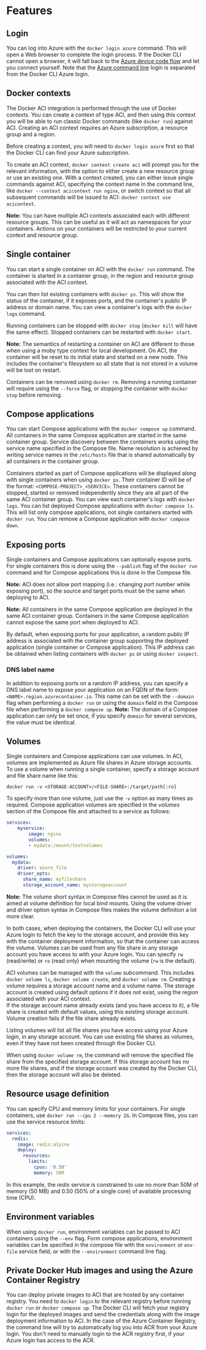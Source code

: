# Features

## Login

You can log into Azure with the `docker login azure` command. This will open a Web browser to complete the login process. If the Docker CLI cannot open a browser, it will fall back to the [Azure device code flow](https://docs.microsoft.com/en-us/azure/active-directory/develop/v2-oauth2-device-code) and let you connect yourself.
Note that the [Azure command line](https://docs.microsoft.com/en-us/cli/azure/) login is separated from the Docker CLI Azure login.

## Docker contexts

The Docker ACI integration is performed through the use of Docker contexts. You can create a context of type ACI, and then using this context you will be able to run classic Docker commands (like `docker run`) against ACI.
Creating an ACI context requires an Azure subscription, a resource group and a region. 

Before creating a context, you will need to `docker login azure` first so that the Docker CLI can find your Azure subscription.

To create an ACI context, `docker context create aci` will prompt you for the relevant information, with the option to either create a new resource group or use an existing one.
With a context created, you can either issue single commands against ACI, specifying the context name in the command line, like `docker --context acicontext run nginx`, or switch context so that all subsequent commands will be issued to ACI: `docker context use acicontext`.

**Note:** You can have multiple ACI contexts associated each with different resource groups. This can be useful as it will act as namespaces for your containers. Actions on your containers will be restricted to your current context and resource group.

## Single container

You can start a single container on ACI with the `docker run` command. 
The container is started in a container group, in the region and resource group associated with the ACI context.

You can then list existing containers with `docker ps`. This will show the status of the container, if it exposes ports, and the container's public IP address or domain name.
You can view a container's logs with the `docker logs` command.

Running containers can be stopped with `docker stop` (`docker kill` will have the same effect). Stopped containers can be restarted with `docker start`.
 
**Note:** The semantics of restarting a container on ACI are different to those when using a moby type context for local development. On ACI, the container will be reset to its initial state and started on a new node. This includes the container's filesystem so all state that is not stored in a volume will be lost on restart.

Containers can be removed using `docker rm`. Removing a running container will require using the `--force` flag, or stopping the container with `docker stop` before removing.   

## Compose applications

You can start Compose applications with the `docker compose up` command.
All containers in the same Compose application are started in the same container group. Service discovery between the containers works using the service name specified in the Compose file.
Name resolution is achieved by writing service names in the `/etc/hosts` file that is shared automatically by all containers in the container group.

Containers started as part of Compose applications will be displayed along with single containers when using `docker ps`. 
Their container ID will be of the format: `<COMPOSE-PROJECT>_<SERVICE>`. 
These containers cannot be stopped, started or removed independently since they are all part of the same ACI container group. You can view each container's logs with `docker logs`.
You can list deployed Compose applications with `docker compose ls`. This will list only compose applications, not single containers started with `docker run`.
You can remove a Compose application with `docker compose down`.

## Exposing ports

Single containers and Compose applications can optionally expose ports. For single containers this is done using the `--publish` flag of the `docker run` command and for Compose applications this is done in the Compose file.
 
**Note:** ACI does not allow port mapping (i.e.: changing port number while exposing port), so the source and target ports must be the same when deploying to ACI.

**Note:** All containers in the same Compose application are deployed in the same ACI container group. Containers in the same Compose application cannot expose the same port when deployed to ACI.

By default, when exposing ports for your application, a random public IP address is associated with the container group supporting the deployed application (single container or Compose application).
This IP address can be obtained when listing containers with `docker ps` or using `docker inspect`.    

### DNS label name

In addition to exposing ports on a random IP address, you can specify a DNS label name to expose your application on an FQDN of the form: `<NAME>.region.azurecontainer.io`.
This name can be set with the `--domain` flag when performing a `docker run` or using the `domain` field in the Compose file when performing a `docker compose up`.
**Note:** The domain of a Compose application can only be set once, if you specify `domain` for several services, the value must be identical.

## Volumes

Single containers and Compose applications can use volumes. In ACI, volumes are implemented as Azure file shares in Azure storage accounts.
To use a volume when running a single container, specify a storage account and file share name like this: 

```console
docker run -v <STORAGE-ACCOUNT>/<FILE-SHARE>:/target/path[:ro]
```
  
To specify more than one volume, just use the `-v` option as many times as required.
Compose application volumes are specified in the _volumes_ section of the Compose file and attached to a service as follows:

```yaml
services:
    myservice:
        image: nginx
        volumes:
        - mydata:/mount/testvolumes

volumes:
  mydata:
    driver: azure_file
    driver_opts:
      share_name: myfileshare
      storage_account_name: mystorageaccount
```

**Note:** The volume short syntax in Compose files cannot be used as it is aimed at volume definition for local bind mounts. Using the volume driver and driver option syntax in Compose files makes the volume definition a lot more clear.

In both cases, when deploying the containers, the Docker CLI will use your Azure login to fetch the key to the storage account, and provide this key with the container deployment information, so that the container can access the volume.
Volumes can be used from any file share in any storage account you have access to with your Azure login. You can specify `rw` (read/write) or `ro` (read only) when mounting the volume (`rw` is the default).

ACI volumes can be managed with the `volume` subcommand. This includes `docker volume ls`, `docker volume create`, and `docker volume rm`. 
Creating a volume requires a storage account name and a volume name. The storage account is created using default options if it does not exist, using the region associated with your ACI context.  
If the storage account name already exists (and you have access to it), a file share is created with default values, using this existing storage account. Volume creation fails if the file share already exists.

Listing volumes will list all file shares you have access using your Azure login, in any storage account. You can use existing file shares as volumes, even if they have not been created through the Docker CLI.

When using `docker volume rm`, the command will remove the specified file share from the specified storage account. If this storage account has no more file shares, and if the storage account was created by the Docker CLI, then the storage account will also be deleted.

## Resource usage definition

You can specify CPU and memory limits for your containers.
For single containers, use `docker run --cpu 2 --memory 2G`. 
In Compose files, you can use the service resource limits:

```yaml
services:
  redis:
    image: redis:alpine
    deploy:
      resources:
        limits:
          cpus: '0.50'
          memory: 50M
```

In this example, the _redis_ service is constrained to use no more than 50M of memory (50 MB) and 0.50 (50% of a single core) of available processing time (CPU).

## Environment variables

When using `docker run`, environment variables can be passed to ACI containers using the `--env` flag.
Form compose applications, environment variables can be specified in the compose file with the `environment` or `env-file` service field, or with the `--environment` command line flag.

## Private Docker Hub images and using the Azure Container Registry

You can deploy private images to ACI that are hosted by any container registry. You need to `docker login` to the relevant registry before running `docker run` or `docker compose up`. The Docker CLI will fetch your registry login for the deployed images and send the credentials along with the image deployment information to ACI.
In the case of the Azure Container Registry, the command line will try to automatically log you into ACR from your Azure login. You don't need to manually login to the ACR registry first, if your Azure login has access to the ACR.
